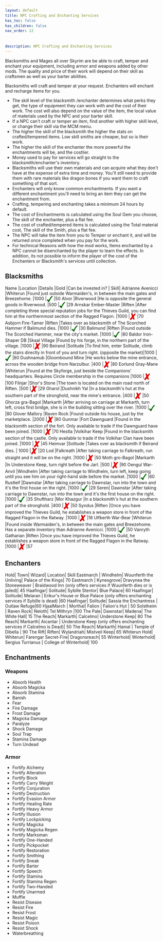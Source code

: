 ```yaml
---
layout: default
title: NPC Crafting and Enchanting Services
has_toc: false
has_children: false
nav_order: 12


description: NPC Crafting and Enchanting Services
---
```



Blacksmiths and Mages all over Skyrim are be able to craft, temper and enchant your equipment, including armor and weapons added by other mods. The quality and price of their work will depend on their skill as craftsmen as well as your barter abilities.

Blacksmiths will craft and temper at your request. Enchanters will enchant and recharge items for you.

* The skill level of the blacksmith /enchanter determines what perks they get, the type of equipment they can work with and the cost of their work. The cost will also depend on the value of the item, the local value of materials used by the NPC and your barter skill.
* If a NPC can't craft or temper an item, find another with higher skill level, or change their skill via the MCM menu.
* The higher the skill of the blacksmith the higher the stats on crafted/tempered items. Low skill smiths are cheaper, but so is their work.
* The higher the skill of the enchanter the more powerful the enchantments will be, and the costlier.
* Money used to pay for services will go straight to the blacksmith/enchanter's inventory.
* Blacksmiths will use their own materials and can acquire what they don't have at the expense of extra time and money. You'll still need to provide them with rare materials like dragon bones if you want them to craft something of that sort.
* Enchanters will only know common enchantments. If you want a different enchantment you'll need to bring an item they can get the enchantment from.
* Crafting, tempering and enchanting takes a minimum 24 hours by default.
* The cost of Enchantments is calculated using the Soul Gem you choose, The skill of the enchanter, plus a flat fee. 
* The cost of crafted/tempered items is calculated using the Total material cost, The skill of the Smith, plus a flat fee. 
* The NPC will take the item from you to Temper or enchant it, and will be returned once completed when you pay for the work.
* For technical Reasons with how the mod works, Items enchanted by a NPC cannot be disenchanted by the player to learn the effects.  In addition, its not possible to inform the player of the cost of the Enchanters or Blacksmith's services until collection.

## Blacksmiths

Name |Location |Details |Gold |Can be invested in? | Skill|
Adrianne Avenicci |Whiterun |Found just outside Warmaiden's, in between the main gates and Breezehome. |1000 |<img alt="☑" src="/Assets/Green_Tick.svg" style="vertical-align: middle" width="20" height="20"> |50
Alvor |Riverwood |He is opposite the general goods in Riverwood. |500 |<img alt="☑" src="/Assets/Green_Tick.svg" style="vertical-align: middle" width="20" height="20"> |29
Arnskar Ember-Master |Riften |After completing three special reputation jobs for the Thieves Guild, you can find him at the northernmost section of the Ragged Flagon. |1000 |<img alt="☒" src="/Assets/Red_Cross.svg" style="vertical-align: middle" width="20" height="23"> |70
Asbjorn Fire-Tamer |Riften |Takes over as blacksmith of The Scorched Hammer if Balimund dies. |1000 |<img alt="☑" src="/Assets/Green_Tick.svg" style="vertical-align: middle" width="20" height="20"> |30
Balimund |Riften |Found outside The Scorched Hammer, near the city's market. |1000 |<img alt="☑" src="/Assets/Green_Tick.svg" style="vertical-align: middle" width="20" height="20"> |80
Baldor Iron-Shaper DB |Skaal Village |Found by his forge, in the northern part of the village. |1000 |<img alt="☒" src="/Assets/Red_Cross.svg" style="vertical-align: middle" width="20" height="23"> |90
Beirand |Solitude |To find him, enter Solitude, climb the stairs directly in front of you and turn right. (opposite the market)|1000 |<img alt="☑" src="/Assets/Green_Tick.svg" style="vertical-align: middle" width="20" height="20"> |80
Dushnamub |Gloombound Mine |He works below the mine entrance, across the wooden bridge from Narzulbur. |400 |<img alt="☒" src="/Assets/Red_Cross.svg" style="vertical-align: middle" width="20" height="23"> |80
Eorlund Gray-Mane |Whiterun |Found at the Skyforge, just beside the Companions' headquarters. Requires Circle membership in the companions |1000 |<img alt="☒" src="/Assets/Red_Cross.svg" style="vertical-align: middle" width="20" height="23"> |100
Filnjar |Shor's Stone |The town is located on the main road north of Riften. |500 |<img alt="☒" src="/Assets/Red_Cross.svg" style="vertical-align: middle" width="20" height="23"> |29
Gharol |Dushnikh Yal |In a blacksmith's hut at the southern part of the stronghold, near the mine's entrance. |400 |<img alt="☒" src="/Assets/Red_Cross.svg" style="vertical-align: middle" width="20" height="23"> |50
Ghorza gra-Bagol |Markarth |After arriving on carriage at Markarth, turn left, cross first bridge, she is in the building sitting over the river. |1000 |<img alt="☑" src="/Assets/Green_Tick.svg" style="vertical-align: middle" width="20" height="20">  |80
Glover Mallory |Raven Rock |Found outside his house, just by the marketplace. |2000 |<img alt="☒" src="/Assets/Red_Cross.svg" style="vertical-align: middle" width="20" height="23"> |80
Gunmar  |Fort Dawnguard |Found in the blacksmith section of the fort. Only available to trade if the Dawnguard have been joined. |1000 |<img alt="☒" src="/Assets/Red_Cross.svg" style="vertical-align: middle" width="20" height="23"> |70
Hestla  |Volkihar Keep |Found in the blacksmith section of the castle. Only available to trade if the Volkihar Clan have been joined. |1000 |<img alt="☒" src="/Assets/Red_Cross.svg" style="vertical-align: middle" width="20" height="23"> |45
Heimvar |Solitude |Takes over as blacksmith if Beirand dies. | 1000 |<img alt="☒" src="/Assets/Red_Cross.svg" style="vertical-align: middle" width="20" height="23"> |20
Lod |Falkreath |After taking carriage to Falkreath, run straight and it will be on the right. |1000 |<img alt="☒" src="/Assets/Red_Cross.svg" style="vertical-align: middle" width="20" height="23"> |50
Moth gro-Bagol |Markarth |In Understone Keep, turn right before the Jarl. |500 |<img alt="☒" src="/Assets/Red_Cross.svg" style="vertical-align: middle" width="20" height="23"> |90
Oengul War-Anvil |Windhelm |After taking carriage to Windhelm, turn left, keep going until you see him on your right-hand side before the market. |1000 |<img alt="☑" src="/Assets/Green_Tick.svg" style="vertical-align: middle" width="20" height="20"> |60
Rustleif |Dawnstar |After taking carriage to Dawnstar, run into the town and it's the first house on the right. |1000 |<img alt="☑" src="/Assets/Green_Tick.svg" style="vertical-align: middle" width="20" height="20"> |29
Seren| Dawnstar |After taking carriage to Dawnstar, run into the town and it's the first house on the right. |1000 |<img alt="☑" src="/Assets/Green_Tick.svg" style="vertical-align: middle" width="20" height="20"> |35
Shuftharz |Mor Khazgur |In a blacksmith's hut at the southern part of the stronghold. |400 |<img alt="☒" src="/Assets/Red_Cross.svg" style="vertical-align: middle" width="20" height="23"> |50
Syndus |Riften |Once you have improved the Thieves Guild, he establishes a weapon store in front of the Ragged Flagon in the Ratway. |1000 |<img alt="☒" src="/Assets/Red_Cross.svg" style="vertical-align: middle" width="20" height="23"> |18
Ulfberth War-Bear |Whiterun |Found inside Warmaiden's, in between the main gates and Breezehome. Has a separate inventory than Adrianne Avenicci. |1000 |<img alt="☑" src="/Assets/Green_Tick.svg" style="vertical-align: middle" width="20" height="20"> |50
Vanryth Gatharian |Riften |Once you have improved the Thieves Guild, he establishes a weapon store in front of the Ragged Flagon in the Ratway. |1000 |<img alt="☒" src="/Assets/Red_Cross.svg" style="vertical-align: middle" width="20" height="23"> |57

## Enchanters

Hold| 	Town| Wizard| Location| Skill
Eastmarch |	Windhelm| 	Wuunferth the Unliving| 	Palace of the Kings| 70
Eastmarch | Kynesgrove| Dravynea the Stoneweaver | Braidwood Inn (only offers services if Wuunferth dies or is jailed)| 45
Haafingar| 	Solitude| 	Sybille Stentor| 	Blue Palace| 60
Haafingar| 	Solitude| 	Melaran | Erikur's House or Blue Palace (only offers enchanting services if Sybille is dead) |60
Haafingar| 	Solitude| 	Sassia the Enchantress | Outlaw Refuge|60
HjaalMarch | 	Morthal| 	Falion | Falion's Hut | 50
Solstheim | Raven Rock| Neloth| Tel Mithryn |100
The Pale| 	Dawnstar| 	Madena| 	The White Hall| 15
The Reach| 	Markarth| 	Calcelmo| 	Understone Keep| 80
The Reach| 	Markarth|   Aicantar |	Understone Keep (only offers enchanting services if Calcelmo is Dead)| 50
The Reach| 	Markarth|   Hamal | Temple of Dibella	| 90
The Rift| 	Riften| 	Wylandriah| 	Mistveil Keep| 65
Whiterun Hold| 	Whiterun| 	Farengar Secret-Fire| 	Dragonsreach| 55
Winterhold| Winterhold| 	Sergius Turrianus | 	College of Winterhold| 100

## Enchantments

### Weapons
* Absorb Health 
* Absorb Magicka               
* Absorb Stamina                       
* Banish                       
* Fear                
* Fire Damage                      
* Frost Damage      
* Magicka Damage      
* Paralyze  
* Shock Damage
* Soul Trap 
* Stamina Damage
* Turn Undead   

### Armor        
* Fortify Alchemy         
* Fortify Alteration            
* Fortify Block         
* Fortify Carry Weight              
* Fortify Conjuration           
* Fortify Destruction  
* Fortify Evasion Armor            
* Fortify Healing Rate                
* Fortify Heavy Armor               
* Fortify Illusion                        
* Fortify Lockpicking        
* Fortify Magicka              
* Fortify Magicka Regen         
* Fortify Marksman             
* Fortify One-Handed              
* Fortify Pickpocket    
* Fortify Restoration            
* Fortify Smithing        
* Fortify Sneak         
* Fortify Barter   
* Fortify Speech      
* Fortify Stamina  
* Fortify Stamina Regen 
* Fortify Two-Handed
* Fortify Unarmed 
* Muffle     
* Resist Disease 
* Resist Fire 
* Resist Frost   
* Resist Magic  
* Resist Poison          
* Resist Shock     
* Waterbreathing     





